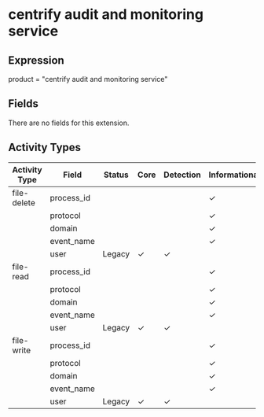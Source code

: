 centrify audit and monitoring service
=====================================

Expression
----------

product = "centrify audit and monitoring service"

Fields
------

There are no fields for this extension.

Activity Types
--------------

| Activity Type | Field      | Status | Core     | Detection | Informational |
| ------------- | ---------- | ------ | -------- | --------- | ------------- |
| file-delete   | process_id |        |          |           | &#10003;      |
|               | protocol   |        |          |           | &#10003;      |
|               | domain     |        |          |           | &#10003;      |
|               | event_name |        |          |           | &#10003;      |
|               | user       | Legacy | &#10003; | &#10003;  |               |
| file-read     | process_id |        |          |           | &#10003;      |
|               | protocol   |        |          |           | &#10003;      |
|               | domain     |        |          |           | &#10003;      |
|               | event_name |        |          |           | &#10003;      |
|               | user       | Legacy | &#10003; | &#10003;  |               |
| file-write    | process_id |        |          |           | &#10003;      |
|               | protocol   |        |          |           | &#10003;      |
|               | domain     |        |          |           | &#10003;      |
|               | event_name |        |          |           | &#10003;      |
|               | user       | Legacy | &#10003; | &#10003;  |               |

